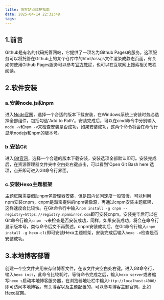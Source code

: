 ```yaml
---
title: 博客站点维护指南
date: 2025-04-14 22:31:48
tags:
---
```


## 1.前言

Github是有名的代码托管网站，它提供了一项名为Github Pages的服务，这项服务可以将托管在Github上的某个仓库中的html/css/js文件渲染成静态页面，有关如何使用Github Pages服务可以参考[官方教程](https://docs.github.com/zh/pages/getting-started-with-github-pages)，也可以在互联网上搜索相关教程阅读。

## 2.软件安装

### a.安装node.js和npm

进入[Node官网](https://nodejs.org/zh-cn)，选择一个合适的版本下载安装，在Windows系统上安装时务必选择全部组件，包括勾选'Add to Path'。安装完成后，可以在cmd命令中分别输入`node -v`和`npm -v`来检查安装是否成功，如果安装成功，这两个命令将会在命令行显示nodejs和npm的版本号。

### b.安装Git

进入[Git官网](https://git-scm.com/)，选择一个合适的版本下载安装，安装选项全部默认即可。安装完成后，在资源管理器文件夹中空白处右键点击，可以看到'Open Git Bash here'选项，点开即可进入Git命令行界面。

### c.安装Hexo主题框架

主题框架需要借助npm包管理器安装，但是国内访问速度一般较慢，可以利用npm安装cnpm，cnpm是淘宝提供的npm镜像源，再通过cnpm安装主题框架，这样速度会比较快。在Git命令行中输入`npm install -g cnpm --registry=https://registry.npmmirror.com`即可安装cnpm。安装完毕后可以在Git命令行输入`cnpm -v`来检查是否安装成功，同样，如果安装成功，将会在命令行显示版本号，类似命令后文不再赘述。cnpm安装成功后，在Git命令行输入`cnpm install -g hexo-cli`即可安装Hexo主题框架，安装完成后输入`hexo -v`检查是否安装成功。

## 3.本地博客部署

创建一个空文件夹用来存储博客文件，在该文件夹空白处右键，进入Git命令行，输入`hexo init`，此命令比较耗时，等待命令完成之后，输入`hexo server`或者缩写`hexo s`启动本地博客服务器，在浏览器地址栏中输入`http://localhost:4000/`即可访问本地博客。有关博客以及主题配置的，可以参考博客主题官网，比如[Hexo官网](https://hexo.io/zh-cn/)。

